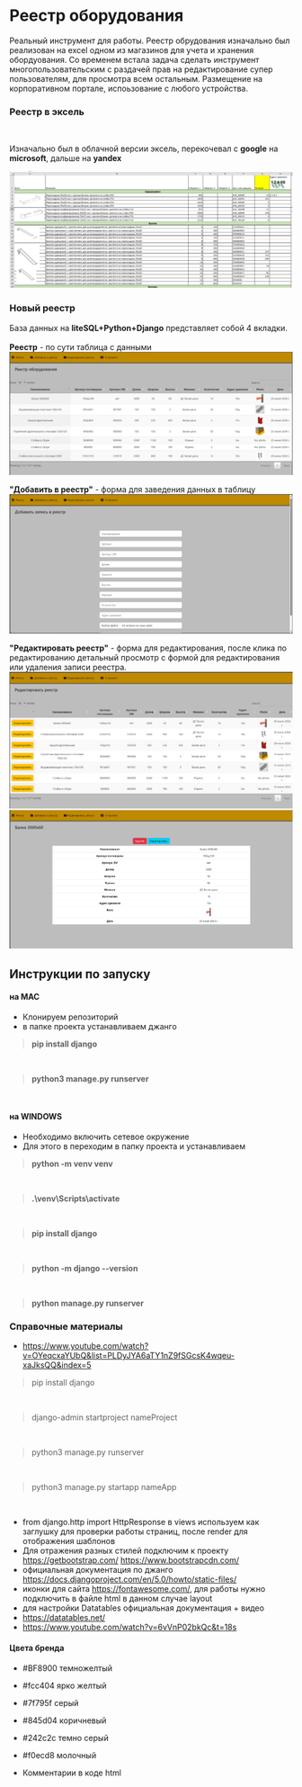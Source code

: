 # Реестр оборудoвания

Реальный инструмент для работы. 
Реестр обрудования изначально был реализован на excel одном из магазинов для учета и хранения обордуования.
Со временем встала задача сделать инструмент многопользовательским с раздачей прав
на редактирование супер пользователям, для просмотра всем остальным. 
Размещение на корпоративном портале, испоьзование с любого устройства.

### Реестр в эксель 
<br>

Изначально был в облачной версии эксель, 
перекочевал с __google__ на __microsoft__, дальше на **yandex** <br>


![picture](imageForReadme/table.png)


### Новый реестр 
База данных на  __liteSQL+Python+Django__  представляет собой 4 вкладки.<br> 
<br>**Реестр** - по сути таблица с данными 
![picture](imageForReadme/register.png)

**"Добавить в реестр"** - форма для заведения данных в таблицу
![picture2](imageForReadme/addRegister.png)

**"Редактировать реестр"** - форма для редактирования, после клика по редактированию детальный просмотр с формой для редактирования или удаления записи реестра.
![picture1](imageForReadme/editRegister.png)
![picture2](imageForReadme/detailView.png)

## Инструкции по запуску
#### на MAC
- Клонируем репозиторий
- в папке проекта устанавливаем джанго 

> **pip install django**
<br> 

> **python3 manage.py runserver**
<br>

#### на WINDOWS
- Необходимо включить сетевое окружение
- Для этого в переходим в папку проекта и устанавливаем
> **python -m venv venv**
<br>

> **.\venv\Scripts\activate**
<br>

> **pip install django**
<br>

> **python -m django --version**
<br>

> **python manage.py runserver**


### Справочные материалы

- https://www.youtube.com/watch?v=OYeqcxaYUbQ&list=PLDyJYA6aTY1nZ9fSGcsK4wqeu-xaJksQQ&index=5

> pip install django
<br>

> django-admin startproject nameProject
<br>

> python3 manage.py runserver 
<br>

> python3 manage.py startapp nameApp
<br> 

- from django.http import HttpResponse в views используем как заглушку для проверки работы страниц, после render для отображения шаблонов
- Для отражения разных стилей подключим к проекту https://getbootstrap.com/ https://www.bootstrapcdn.com/
- официальная документация по джанго https://docs.djangoproject.com/en/5.0/howto/static-files/
- иконки для сайта https://fontawesome.com/, для работы нужно подключить в файле html в данном случае layout
- для настройки Datatables  официальная документация + видео 
- https://datatables.net/
- https://www.youtube.com/watch?v=6vVnP02bkQc&t=18s


#### Цвета  бренда
- #BF8900 темножелтый
- #fcc404 ярко желтый
- #7f795f серый
- #845d04 коричневый
- #242c2c темно серый
- #f0ecd8 молочный

- Комментарии в коде html <!--    {% include 'main/test.html' %}-->